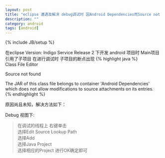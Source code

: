 ```yaml
---
layout: post
title: "eclipse 遭遇及解决 debug调试时 因Android Dependencies而Source not found"
description: ""
category: android
tags: [android]
---
```

{% include JB/setup %}


在eclipse Version: Indigo Service Release 2
下开发 android 项目时
Main项目 引用了子项目
在进行调试时 子项目的断点出现
{% highlight java %}  
Class File Editor

Source not found

The JAR of this class file belongs to container 'Android Dependencies'
which does not allow modifications to source attachments on its entries.  
{% endhighlight %}  
 
<!-- more -->

 

原因尚且未知，解决方法如下：

Debug 视图下:
> 在调试的线程上 右键单击  
> 选择Edit Source Lookup Path  
> 选择Add  
> 选择Java Project  
选择相应的Project 进行OK确定即可